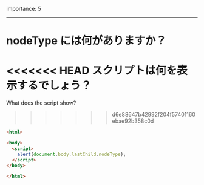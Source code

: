 importance: 5

---

# nodeType には何がありますか？

<<<<<<< HEAD
スクリプトは何を表示するでしょう？
=======
What does the script show?
>>>>>>> d6e88647b42992f204f57401160ebae92b358c0d

```html
<html>

<body>
  <script>
    alert(document.body.lastChild.nodeType);
  </script>
</body>

</html>
```
